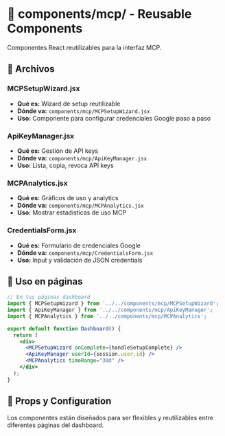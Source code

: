 # 🧩 components/mcp/ - Reusable Components

Componentes React reutilizables para la interfaz MCP.

## 📂 Archivos

### **MCPSetupWizard.jsx**
- **Qué es:** Wizard de setup reutilizable
- **Dónde va:** `components/mcp/MCPSetupWizard.jsx`
- **Uso:** Componente para configurar credenciales Google paso a paso

### **ApiKeyManager.jsx**
- **Qué es:** Gestión de API keys
- **Dónde va:** `components/mcp/ApiKeyManager.jsx`
- **Uso:** Lista, copia, revoca API keys

### **MCPAnalytics.jsx**
- **Qué es:** Gráficos de uso y analytics
- **Dónde va:** `components/mcp/MCPAnalytics.jsx`
- **Uso:** Mostrar estadísticas de uso MCP

### **CredentialsForm.jsx**
- **Qué es:** Formulario de credenciales Google
- **Dónde va:** `components/mcp/CredentialsForm.jsx`
- **Uso:** Input y validación de JSON credentials

## 🎨 Uso en páginas

```jsx
// En tus páginas dashboard
import { MCPSetupWizard } from '../../components/mcp/MCPSetupWizard';
import { ApiKeyManager } from '../../components/mcp/ApiKeyManager';
import { MCPAnalytics } from '../../components/mcp/MCPAnalytics';

export default function Dashboard() {
  return (
    <div>
      <MCPSetupWizard onComplete={handleSetupComplete} />
      <ApiKeyManager userId={session.user.id} />
      <MCPAnalytics timeRange="30d" />
    </div>
  );
}
```

## 🔧 Props y Configuration

Los componentes están diseñados para ser flexibles y reutilizables entre diferentes páginas del dashboard.
